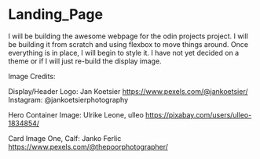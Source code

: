 # Landing_Page
I will be building the awesome webpage for the odin projects project. I will be building it from scratch and using flexbox to move things around. Once everything is in place, I will begin to style it. I have not yet decided on a theme or if I will just re-build the display image.

Image Credits:

Display/Header Logo:
Jan Koetsier
https://www.pexels.com/@jankoetsier/
Instagram: @jankoetsierphotography

Hero Container Image: 
Ulrike Leone, ulleo
https://pixabay.com/users/ulleo-1834854/

Card Image One, Calf:
Janko Ferlic
https://www.pexels.com/@thepoorphotographer/